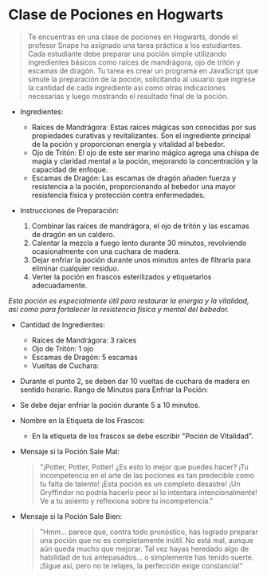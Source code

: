 # Clase de Pociones en Hogwarts

> Te encuentras en una clase de pociones en Hogwarts, donde el profesor Snape ha asignado una tarea práctica a los estudiantes. Cada estudiante debe preparar una poción simple utilizando ingredientes básicos como raíces de mandrágora, ojo de tritón y escamas de dragón. Tu tarea es crear un programa en JavaScript que simule la preparación de la poción, solicitando al usuario que ingrese la cantidad de cada ingrediente asi como otras indicaciones necesarias y luego mostrando el resultado final de la poción.

- Ingredientes:

    - Raíces de Mandrágora: Estas raíces mágicas son conocidas por sus propiedades curativas y revitalizantes. Son el ingrediente principal de la poción y proporcionan energía y vitalidad al bebedor.
    - Ojo de Tritón: El ojo de este ser marino mágico agrega una chispa de magia y claridad mental a la poción, mejorando la concentración y la capacidad de enfoque.
    - Escamas de Dragón: Las escamas de dragón añaden fuerza y resistencia a la poción, proporcionando al bebedor una mayor resistencia física y protección contra enfermedades.

- Instrucciones de Preparación:

    1. Combinar las raíces de mandrágora, el ojo de tritón y las escamas de dragón en un caldero.
    1. Calentar la mezcla a fuego lento durante 30 minutos, revolviendo ocasionalmente con una cuchara de madera.
    1. Dejar enfriar la poción durante unos minutos antes de filtrarla para eliminar cualquier residuo.
    1. Verter la poción en frascos esterilizados y etiquetarlos adecuadamente.

_Esta poción es especialmente útil para restaurar la energía y la vitalidad, así como para fortalecer la resistencia física y mental del bebedor._

- Cantidad de Ingredientes:

    - Raíces de Mandrágora: 3 raíces
    - Ojo de Tritón: 1 ojo
    - Escamas de Dragón: 5 escamas
    - Vueltas de Cuchara:

- Durante el punto 2, se deben dar 10 vueltas de cuchara de madera en sentido horario.
Rango de Minutos para Enfriar la Poción:

- Se debe dejar enfriar la poción durante 5 a 10 minutos.

- Nombre en la Etiqueta de los Frascos:

    - En la etiqueta de los frascos se debe escribir "Poción de Vitalidad".


- Mensaje si la Poción Sale Mal:

    > "¡Potter, Potter, Potter! ¿Es esto lo mejor que puedes hacer? ¡Tu incompetencia en el arte de las pociones es tan predecible como tu falta de talento! ¡Esta poción es un completo desastre! ¡Un Gryffindor no podría hacerlo peor si lo intentara intencionalmente! Ve a tu asiento y reflexiona sobre tu incompetencia."

- Mensaje si la Poción Sale Bien:

    > "Hmm... parece que, contra todo pronóstico, has logrado preparar una poción que no es completamente inútil. No está mal, aunque aún queda mucho que mejorar. Tal vez hayas heredado algo de habilidad de tus antepasados... o simplemente has tenido suerte. ¡Sigue así, pero no te relajes, la perfección exige constancia!"